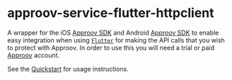# approov-service-flutter-httpclient

A wrapper for the iOS [Approov SDK](https://github.com/approov/approov-ios-sdk) and Android [Approov SDK](https://github.com/approov/approov-android-sdk) to enable easy integration when using [`Flutter`](https://flutter.dev) for making the API calls that you wish to protect with Approov. In order to use this you will need a trial or paid [Approov](https://www.approov.io) account.

See the [Quickstart](https://github.com/approov/quickstart-flutter-httpclient) for usage instructions.
